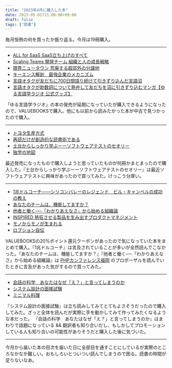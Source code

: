 ```yaml
---
title: "2023年4月に購入した本"
date: 2023-05-01T21:00:00+09:00
draft: false
tags: ["読書"]
---
```


毎月恒例の何を買ったか振り返る。今月は19冊購入。

---

- [ALL for SaaS SaaS立ち上げのすべて](https://amzn.to/3AHghSl)
- [Scaling Teams 開発チーム 組織と人の成長戦略](https://amzn.to/3oV53XO)
- [限界ニュータウン 荒廃する超郊外の分譲地](https://amzn.to/3LhJt7o)
- [キーエンス解剖　最強企業のメカニズム ](https://amzn.to/44bwfl7)
- [言語オタクが友だちに700日間語り続けて引きずり込んだ言語沼](https://amzn.to/41POdrG)
- [言語オタクが助数詞について熱弁して友だちを沼に引きずり込むマンガ【ゆる言語学ラジオ 公式グッズ】](https://www.valuebooks.jp/%E8%A8%80%E8%AA%9E%E3%82%AA%E3%82%BF%E3%82%AF%E3%81%8C%E5%8A%A9%E6%95%B0%E8%A9%9E%E3%81%AB%E3%81%A4%E3%81%84%E3%81%A6%E7%86%B1%E5%BC%81%E3%81%97%E3%81%A6%E5%8F%8B%E3%81%A0%E3%81%A1%E3%82%92%E6%B2%BC%E3%81%AB%E5%BC%95%E3%81%8D%E3%81%9A%E3%82%8A%E8%BE%BC%E3%82%80%E3%83%9E%E3%83%B3%E3%82%AC%E3%80%90%E3%82%86%E3%82%8B%E8%A8%80%E8%AA%9E%E5%AD%A6%E3%83%A9%E3%82%B8%E3%82%AA%20%E5%85%AC%E5%BC%8F%E3%82%B0%E3%83%83%E3%82%BA%E3%80%91/bp/VS0058777352)

「ゆる言語学ラジオ」の本の発売が延期になっていたが購入できるようになったので、VALUEBOOKSで購入。他にも以前から読みたかった本が中古で見つかったので購入。

---

- [トヨタ生産方式](https://amzn.to/426nzL5)
- [再読だけが創造的な読書術である](https://amzn.to/3NmfAoS)
- [土台からしっかり学ぶーーソフトウェアテストのセオリー](https://amzn.to/3oV5zoI)
- [独学の地図](https://amzn.to/3oV5zoI)

最近発売になったもので購入しようと思っていたものが何冊かまとまったので購入した。『土台からしっかり学ぶーーソフトウェアテストのセオリー』は最近ソフトウェアテストに興味があったので買ってみた。けっこう分厚い。

---

- [1兆ドルコーチ――シリコンバレーのレジェンド　ビル・キャンベルの成功の教え](https://amzn.to/3NmfP3g)
- [あなたのチームは、機能してますか？](https://amzn.to/3oU0g91)
- [他者と働く──「わかりあえなさ」から始める組織論](https://amzn.to/3nf25Nb)
- [INSPIRED 熱狂させる製品を生み出すプロダクトマネジメント](https://amzn.to/3oTZOaP)
- [モノからモノが生まれる](https://amzn.to/3LfKqwN)
- [ロブション自伝](https://amzn.to/3LGTtZl)

VALUEBOOKSの20%ポイント還元クーポンがあったので気になっていた本をまとめて購入。『1兆ドルコーチ』は言及されていることが多いが全然読んでこなかった。『あなたのチームは、機能してますか？』『他者と働く──「わかりあえなさ」から始める組織論』は [PHPカンファレンス福岡](https://phpcon.fukuoka.jp/2023/) のプロポーザルを読んでいたときに言及があった気がするので買ってみた。

--- 

- [会話の科学　あなたはなぜ「え？」と言ってしまうのか](https://amzn.to/3NogLnP)
- [システム設計の面接試験](https://amzn.to/3oId6a7)
- [ミニマル料理](https://amzn.to/44ctY9c)

『システム設計の面接試験』は立ち読みしてみてとてもよさそうだったので購入してみた。ざっと全体を読んだが実際に手を動かしてみて作ってみたくなるような本だった。
『会話の科学　あなたはなぜ「え？」と言ってしまうのか』はまわりで話題になっている && 翻訳者も知り合いだし、もしかしてプロモーションしている人も知り合いの可能性がありそうだと購入した後に気づいた。

---

今月から届いた本の目次を届いた日に全部目を通すことにしているが実際のところなかなか難しい。おもしろいとついつい読んでしまうので困る。読書の時間が足りないなあ。